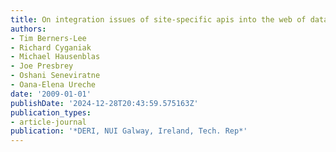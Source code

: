 ```yaml
---
title: On integration issues of site-specific apis into the web of data
authors:
- Tim Berners-Lee
- Richard Cyganiak
- Michael Hausenblas
- Joe Presbrey
- Oshani Seneviratne
- Oana-Elena Ureche
date: '2009-01-01'
publishDate: '2024-12-28T20:43:59.575163Z'
publication_types:
- article-journal
publication: '*DERI, NUI Galway, Ireland, Tech. Rep*'
---
```

